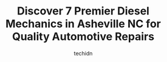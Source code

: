 ---
layout: ampstory
image: https://images.unsplash.com/photo-1639928845095-b2c86c3cde80?ixlib=rb-4.0.3&ixid=MnwxMjA3fDB8MHxwaG90by1wYWdlfHx8fGVufDB8fHx8&auto=format&fit=crop&w=640&h=853&q=80
author: techidn
featured: false
description: Trust your vehicles maintenance and repairs to the 7 best Diesel Mechanic in Asheville NC, USA. With their extensive experience, cutting-edge technology, and commitment to customer satisfac
title: Discover 7 Premier Diesel Mechanics in Asheville NC for Quality Automotive Repairs
cover:
   title: Discover 7 Premier Diesel Mechanics in Asheville NC for Quality Automotive Repairs
   subtitle: Rickpate
   background: https://images.unsplash.com/photo-1639928845095-b2c86c3cde80?ixlib=rb-4.0.3&ixid=MnwxMjA3fDB8MHxwaG90by1wYWdlfHx8fGVufDB8fHx8&auto=format&fit=crop&w=640&h=853&q=80

pages: 
 - layout: thirds
   top: <h1>#1 Come to You Automotive Repair (mobile mechanic) & Towing</h1>
   bottom: "<p>I called this morning when my car wouldnt start.  Within an hour the mechanics arrived.  All the normal things were fine so they had to troubleshoot and they did figure </p>"
   background: https://www.knot35.com/toplist/wp-content/uploads/2023/06/best-diesel-mechanic-1-in-asheville-nc-1685835778.jpeg
   backgroundblur: true
 - layout: thirds
   top: <h1>#2 Pro Automotive</h1>
   bottom: "<p>3113 Sweeten Creek Rd, Asheville, NC 28803, United States</p>"
   background: https://www.knot35.com/toplist/wp-content/uploads/2023/06/best-diesel-mechanic-2-in-asheville-nc-1685835779.jpeg
   cta:
      link: https://www.knot35.com/toplist/discover-7-premier-diesel-mechanics-in-asheville-nc-for-quality-automotive-repairs/
      text: Discover 7 Premier Diesel Mechanics in Asheville NC for Quality Automotive Repairs
 - layout: thirds
   top: <h1>#3 Jack Smiths Transmission & Automotive Service</h1>
   bottom: "<p>240 Biltmore Ave, Asheville, NC 28801, United States</p>"
   background: https://www.knot35.com/toplist/wp-content/uploads/2023/06/best-diesel-mechanic-3-in-asheville-nc-1685835779.jpeg
   cta:
      link: https://www.knot35.com/toplist/discover-7-premier-diesel-mechanics-in-asheville-nc-for-quality-automotive-repairs/
      text: Discover 7 Premier Diesel Mechanics in Asheville NC for Quality Automotive Repairs
 - layout: thirds
   top: <h1>#4 Mike Byer Auto & Truck Repair</h1>
   bottom: "<p>1274 Sweeten Creek Rd, Asheville, NC 28803, United States</p>"
   background: https://images.unsplash.com/photo-1604871000636-074fa5117945?ixlib=rb-4.0.3&ixid=MnwxMjA3fDB8MHxwaG90by1wYWdlfHx8fGVufDB8fHx8&auto=format&fit=crop&w=640&h=853&q=80
   cta:
      link: https://www.knot35.com/toplist/discover-7-premier-diesel-mechanics-in-asheville-nc-for-quality-automotive-repairs/
      text: Discover 7 Premier Diesel Mechanics in Asheville NC for Quality Automotive Repairs
 - layout: thirds
   top: <h1>#5 Pates Automotive Services Inc</h1>
   bottom: "<p>284 New Leicester Hwy, Asheville, NC 28806, United States</p>"
   background: https://images.unsplash.com/photo-1609083590460-7b8cc0ca65f8?ixlib=rb-4.0.3&ixid=MnwxMjA3fDB8MHxwaG90by1wYWdlfHx8fGVufDB8fHx8&auto=format&fit=crop&w=640&h=853&q=80
   cta:
      link: https://www.knot35.com/toplist/discover-7-premier-diesel-mechanics-in-asheville-nc-for-quality-automotive-repairs/
      text: Discover 7 Premier Diesel Mechanics in Asheville NC for Quality Automotive Repairs
 - layout: thirds
   top: <h1>#6 Mountain Power Performance</h1>
   bottom: "<p>1470 Smokey Park Hwy, Candler, NC 28715, United States</p>"
   background: https://images.unsplash.com/photo-1567095761054-7a02e69e5c43?ixlib=rb-4.0.3&ixid=MnwxMjA3fDB8MHxwaG90by1wYWdlfHx8fGVufDB8fHx8&auto=format&fit=crop&w=640&h=853&q=80
   cta:
      link: https://www.knot35.com/toplist/discover-7-premier-diesel-mechanics-in-asheville-nc-for-quality-automotive-repairs/
      text: Discover 7 Premier Diesel Mechanics in Asheville NC for Quality Automotive Repairs
 - layout: thirds
   top: <h1>#7 Asheville Mechanics On Call (Mobile Vehicle Service & Repairs)</h1>
   bottom: "<p>1100 Patton Ave, Asheville, NC 28806, United States</p>"
   background: https://images.unsplash.com/photo-1553949345-eb786bb3f7ba?ixlib=rb-4.0.3&ixid=MnwxMjA3fDB8MHxwaG90by1wYWdlfHx8fGVufDB8fHx8&auto=format&fit=crop&w=640&h=853&q=80
   cta:
      link: https://www.knot35.com/toplist/discover-7-premier-diesel-mechanics-in-asheville-nc-for-quality-automotive-repairs/
      text: Discover 7 Premier Diesel Mechanics in Asheville NC for Quality Automotive Repairs
 - layout: thirds
   middle: Continue reading...
   background: https://images.unsplash.com/photo-1541356665065-22676f35dd40?ixlib=rb-4.0.3&ixid=MnwxMjA3fDB8MHxwaG90by1wYWdlfHx8fGVufDB8fHx8&auto=format&fit=crop&w=640&h=853&q=80
   cta:
      link: https://www.knot35.com/toplist/discover-7-premier-diesel-mechanics-in-asheville-nc-for-quality-automotive-repairs/
      text: Discover 7 Premier Diesel Mechanics in Asheville NC for Quality Automotive Repairs
      
---